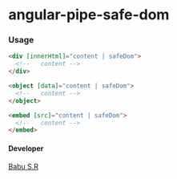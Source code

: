 # angular-pipe-safe-dom

### Usage

```html
<div [innerHtml]="content | safeDom">
  <!--   content -->
</div>

<object [data]="content | safeDom">
  <!--   content -->
</object>

<embed [src]="content | safeDom">
  <!--   content -->
</embed>
```

#### Developer
[Babu S.R](http://babu-sr.github.io/profile "Profile")
